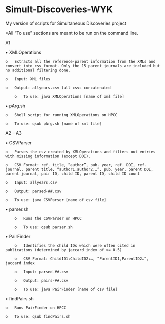 # Simult-Discoveries-WYK
My version of scripts for Simultaneous Discoveries project

*All “To use” sections are meant to be run on the command line.

A1

•	XMLOperations

  	o	Extracts all the reference-parent information from the XMLs and convert into csv format. Only the 15 parent journals are included but no additional filtering done.
  
  	o	Input: XML files
  
  	o	Output: allyears.csv (all csvs concatenated
  
 		o	To use: java XMLOperations [name of xml file]
  
•	pArg.sh

  	o	Shell script for running XMLOperations on HPCC
  
  	o	To use: qsub pArg.sh [name of xml file]
  
A2 – A3

•	CSVParser

  	o	Parses the csv created by XMLOperations and filters out entries with missing information (except DOI).
		
  	o	CSV Format: ref. title, “author”, pub. year, ref. DOI, ref. journal, parent title, “author1,author2,…”, pub. year, parent DOI, parent journal, pair ID, child ID, parent ID, child ID count
		
  	o	Input: allyears.csv
		
  	o	Output: parsed-##.csv
		
  	o	To use: java CSVParser [name of csv file]
		
•	parser.sh

		o	Runs the CSVParser on HPCC

		o	To use: qsub parser.sh
		
•	PairFinder

		o	Identifies the child IDs which were often cited in publications (determined by jaccard index of >= 0.5)

		o	CSV Format: ChildID1:ChildID2:…, “ParentID1,ParentID2…”, jaccard index

		o	Input: parsed-##.csv

		o	Output: pairs-##.csv

		o	To use: java PairFinder [name of csv file]
	
•	findPairs.sh

  	o	Runs PairFinder on HPCC
		
  	o	To use: qsub findPairs.sh

